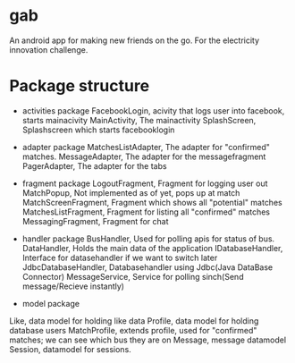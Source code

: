 # gab
An android app for making new friends on the go. For the electricity innovation challenge.

# Package structure

- activities package
FacebookLogin, acivity that logs user into facebook, starts mainacivity
MainActivity, The mainactivity
SplashScreen, Splashscreen which starts facebooklogin

- adapter package
MatchesListAdapter, The adapter for "confirmed" matches.
MessageAdapter, The adapter for the messagefragment
PagerAdapter, The adapter for the tabs

- fragment package
LogoutFragment, Fragment for logging user out
MatchPopup, Not implemented as of yet, pops up at match
MatchScreenFragment, Fragment which shows all "potential" matches
MatchesListFragment, Fragment for listing all "confirmed" matches
MessagingFragment, Fragment for chat

- handler package
BusHandler, Used for polling apis for status of bus.
DataHandler, Holds the main data of the application
IDatabaseHandler, Interface for datasehandler if we want to switch later
JdbcDatabaseHandler, Databasehandler using Jdbc(Java DataBase Connector)
MessageService, Service for polling sinch(Send message/Recieve instantly)

- model package

Like, data model for holding like data
Profile, data model for holding database users
MatchProfile, extends profile, used for "confirmed" matches; we can see which bus they are on
Message, message datamodel
Session, datamodel for sessions.
